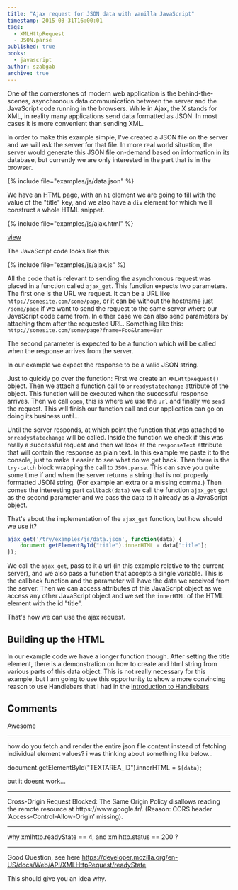 ```yaml
---
title: "Ajax request for JSON data with vanilla JavaScript"
timestamp: 2015-03-31T16:00:01
tags:
  - XMLHttpRequest
  - JSON.parse
published: true
books:
  - javascript
author: szabgab
archive: true
---
```



One of the cornerstones of modern web application is the behind-the-scenes, asynchronous data communication between
the server and the JavaScript code running in the browsers. While in Ajax, the X stands for XML, in reality many applications
send data formatted as JSON. In most cases it is more convenient than sending XML.


In order to make this example simple, I've created a JSON file on the server and we will ask the server for that file.
In more real world situation, the server would generate this JSON file on-demand based on information in its database,
but currently we are only interested in the part that is in the browser.

{% include file="examples/js/data.json" %}

We have an HTML page, with an `h1` element we are going to fill with the value of the "title" key, and we also
have a `div` element for which we'll construct a whole HTML snippet.

{% include file="examples/js/ajax.html" %}

[view](examples/js/ajax.html)

The JavaScript code looks like this:

{% include file="examples/js/ajax.js" %}

All the code that is relevant to sending the asynchronous request was placed in a function called `ajax_get`.
This function expects two parameters. The first one is the URL we request. It can be a URL like `http://somesite.com/some/page`,
or it can be without the hostname just `/some/page` if we want to send the request to the same server where our JavaScript
code came from. In either case we can also send parameters by attaching them after the requested URL. Something like this:
`http://somesite.com/some/page?fname=Foo&lname=Bar`

The second parameter is expected to be a function which will be called when the response arrives from the server.

In our example we expect the response to be a valid JSON string.

Just to quickly go over the function: First we create an `XMLHttpRequest()` object. Then we attach a function
call to `onreadystatechange` attribute of the object. This function will be executed when the successful response arrives.
Then we call `open`, this is where we use the `url` and finally we `send` the request. This will finish our function
call and our application can go on doing its business until...

Until the server responds, at which point the function that was attached to `onreadystatechange` will be called.
Inside the function we check if this was really a successful request and then we look at the `responseText` attribute
that will contain the response as plain text. In this example we paste it to the console, just to make it easier to see
what do we get back. Then there is the `try-catch` block wrapping the call to `JSON.parse`.
This can save you quite some time if and when the server returns a string that is not properly formatted JSON string.
(For example an extra or a missing comma.) Then comes the interesting part `callback(data)` we call the function
`ajax_get` got as the second parameter and we pass the data to it already as a JavaScript object.

That's about the implementation of the `ajax_get` function, but how should we use it?

```javascript
ajax_get('/try/examples/js/data.json', function(data) {
    document.getElementById("title").innerHTML = data["title"];
});
```

We call the `ajax_get`, pass to it a url (in this example relative to the current server), and we also pass
a function that accepts a single variable. This is the callback function and the parameter will have the
data we received from the server. Then we can access attributes of this JavaScript object as we access any other JavaScript object
and we set the `innerHTML` of the HTML element with the id "title".

That's how we can use the ajax request.

## Building up the HTML

In our example code we have a longer function though. After setting the title element, there is a demonstration on how
to create and html string from various parts of this data object. This is not really necessary for this example, but
I am going to use this opportunity to show a more convincing reason to use Handlebars that I had in the
[introduction to Handlebars](/introduction-to-handlebars-javascript-templating-system)

## Comments

Awesome

<hr>

how do you fetch and render the entire json file content instead of fetching individual element values? i was thinking about something like below...

document.getElementById("TEXTAREA_ID").innerHTML = `${data}`;

but it doesnt work...
<hr>
Cross-Origin Request Blocked: The Same Origin Policy disallows reading the remote resource at https://www.google.fr/. (Reason: CORS header ‘Access-Control-Allow-Origin’ missing).

<hr>

why xmlhttp.readyState == 4, and xmlhttp.status == 200 ?

---

Good Question, see here https://developer.mozilla.org/en-US/docs/Web/API/XMLHttpRequest/readyState

This should give you an idea why.

